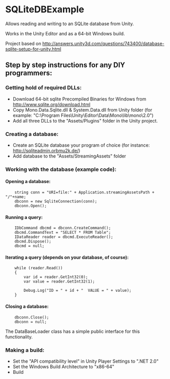 # SQLiteDBExample

Allows reading and writing to an SQLite database from Unity.

Works in the Unity Editor and as a 64-bit Windows build.

Project based on http://answers.unity3d.com/questions/743400/database-sqlite-setup-for-unity.html

## Step by step instructions for any DIY programmers:

### Getting hold of required DLLs:

- Download 64-bit sqlite Precompiled Binaries for Windows from http://www.sqlite.org/download.html
- Copy Mono.Data.Sqlite.dll & System.Data.dll from Unity folder (for example: "C:\Program Files\Unity\Editor\Data\Mono\lib\mono\2.0")
- Add all three DLLs to the "Assets/Plugins" folder in the Unity project.

### Creating a database:

- Create an SQLite database your program of choice (for instance: http://sqliteadmin.orbmu2k.de/)
- Add database to the "Assets/StreamingAssets" folder

### Working with the database (example code):

#### Opening a database:

		string conn = "URI=file:" + Application.streamingAssetsPath + "/"+name;
		dbconn = new SqliteConnection(conn);
		dbconn.Open();
	
#### Running a query:

		IDbCommand dbcmd = dbconn.CreateCommand();
        dbcmd.CommandText = "SELECT * FROM Table";
        IDataReader reader = dbcmd.ExecuteReader();
        dbcmd.Dispose();
        dbcmd = null;
        
#### Iterating a query (depends on your database, of course):

		while (reader.Read())
		{
			var id = reader.GetInt32(0);
			var value = reader.GetInt32(1);

			Debug.Log("ID = " + id + "  VALUE = " + value);
		}
		
#### Closing a database:

		dbconn.Close();
        dbconn = null;
		
The DataBaseLoader class has a simple public interface for this functionality.

### Making a build:

- Set the "API compatibility level" in Unity Player Settings to ".NET 2.0"
- Set the Windows Build Architecture to "x86-64"
- Build